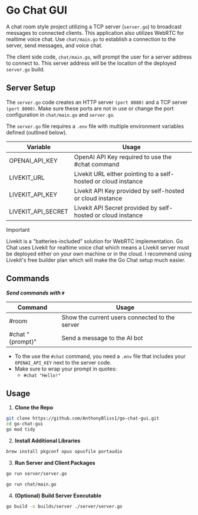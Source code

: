 # Go Chat GUI

A chat room style project utilizing a TCP server (`server.go`) to broadcast messages to connected clients. This application also utilizes WebRTC for realtime voice chat. Use `chat/main.go` to establish a connection to the server, send messages, and voice chat.

The client side code, `chat/main.go`, will prompt the user for a server address to connect to. This server address will be the location of the deployed `server.go` build.

## Server Setup
The `server.go` code creates an HTTP server `(port 8080)` and a TCP server `(port 8000)`. Make sure these ports are not in use or change the port configuration in `chat/main.go` and `server.go`.

The `server.go` file requires a `.env` file with multiple environment variables defined (outlined below).

| Variable | Usage |
| ------- | ----- |
| OPENAI_API_KEY | OpenAI API Key required to use the #chat command |
| LIVEKIT_URL | Livekit URL either pointing to a self-hosted or cloud instance |
| LIVEKIT_API_KEY | Livekit API Key provided by self-hosted or cloud instance |
| LIVEKIT_API_SECRET | Livekit API Secret provided by self-hosted or cloud instance |

>[!IMPORTANT]
>Livekit is a "batteries-included" solution for WebRTC implementation. Go Chat uses Livekit for realtime voice chat which means a Livekit server must be deployed either on your own machine or in the cloud. I recommend using Livekit's free builder plan which will make the Go Chat setup much easier.

## Commands
***Send commands with `#`***

| Command | Usage |
| ------- | ----- |
| #room | Show the current users connected to the server |
| #chat "{prompt}" | Send a message to the AI bot |

- To the use the `#chat` command, you need a `.env` file that includes your `OPENAI_API_KEY` next to the server code.
- Make sure to wrap your prompt in quotes:
    - `#chat "Hello!"`

## Usage

1. **Clone the Repo**
```bash
git clone https://github.com/AnthonyBliss1/go-chat-gui.git
cd go-chat-gui
go mod tidy
```

2. **Install Additional Libraries**
```bash
brew install pkgconf opus opusfile portaudio
```

3. **Run Server and Client Packages**
```bash
go run server/server.go
```

```bash
go run chat/main.go
```

4. **(Optional) Build Server Executable**
```bash
go build -o builds/server ./server/server.go
```
